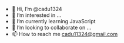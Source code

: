 - 👋 Hi, I’m @cadu1324
- 👀 I’m interested in ...
- 🌱 I’m currently learning JavaScript
- 💞️ I’m looking to collaborate on ...
- 📫 How to reach me cadu11324@gmail.com

<!---
cadu1324/cadu1324 is a ✨ special ✨ repository because its `README.md` (this file) appears on your GitHub profile.
You can click the Preview link to take a look at your changes.
--->
